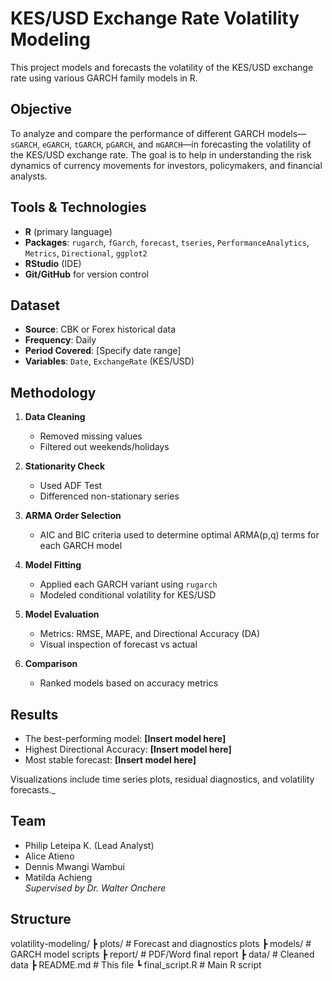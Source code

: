 # KES/USD Exchange Rate Volatility Modeling

This project models and forecasts the volatility of the KES/USD exchange rate using various GARCH family models in R.

## Objective

To analyze and compare the performance of different GARCH models—`sGARCH`, `eGARCH`, `tGARCH`, `pGARCH`, and `mGARCH`—in forecasting the volatility of the KES/USD exchange rate. The goal is to help in understanding the risk dynamics of currency movements for investors, policymakers, and financial analysts.


## Tools & Technologies

- **R** (primary language)
- **Packages**: `rugarch`, `fGarch`, `forecast`, `tseries`, `PerformanceAnalytics`, `Metrics`, `Directional`, `ggplot2`
- **RStudio** (IDE)
- **Git/GitHub** for version control

## Dataset

- **Source**: CBK or Forex historical data
- **Frequency**: Daily
- **Period Covered**: [Specify date range]
- **Variables**: `Date`, `ExchangeRate` (KES/USD)


## Methodology

1. **Data Cleaning**  
   - Removed missing values
   - Filtered out weekends/holidays

2. **Stationarity Check**  
   - Used ADF Test  
   - Differenced non-stationary series

3. **ARMA Order Selection**  
   - AIC and BIC criteria used to determine optimal ARMA(p,q) terms for each GARCH model

4. **Model Fitting**  
   - Applied each GARCH variant using `rugarch`
   - Modeled conditional volatility for KES/USD

5. **Model Evaluation**  
   - Metrics: RMSE, MAPE, and Directional Accuracy (DA)
   - Visual inspection of forecast vs actual

6. **Comparison**  
   - Ranked models based on accuracy metrics


## Results

- The best-performing model: **[Insert model here]**
- Highest Directional Accuracy: **[Insert model here]**
- Most stable forecast: **[Insert model here]**

 Visualizations include time series plots, residual diagnostics, and volatility forecasts._



## Team

- Philip Leteipa K. (Lead Analyst)
- Alice Atieno
- Dennis Mwangi Wambui
- Matilda Achieng  
_Supervised by Dr. Walter Onchere_

## Structure
volatility-modeling/ ┣  plots/ # Forecast and diagnostics plots ┣  models/ # GARCH model scripts ┣  report/ # PDF/Word final report ┣  data/ # Cleaned data ┣  README.md # This file ┗  final_script.R # Main R script
